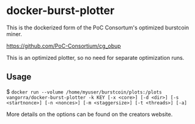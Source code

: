 # docker-burst-plotter

This is the dockerized form of the PoC Consortum's optimized burstcoin miner.

https://github.com/PoC-Consortium/cg_obup

This is an optimized plotter, so no need for separate optimization runs.

## Usage
$ `docker run --volume /home/myuser/burstcoin/plots:/plots vangorra/docker-burst-plotter -k KEY [-x <core>] [-d <dir>] [-s <startnonce>] [-n <nonces>] [-m <staggersize>] [-t <threads>] [-a]`
  
More details on the options can be found on the creators website.
